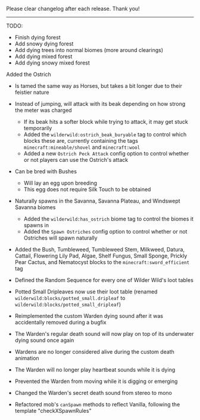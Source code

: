 Please clear changelog after each release.
Thank you!

-----------------
TODO:
- Finish dying forest
- Add snowy dying forest
- Add dying trees into normal biomes (more around clearings)
- Add dying mixed forest
- Add dying snowy mixed forest

Added the Ostrich
- Is tamed the same way as Horses, but takes a bit longer due to their feistier nature
- Instead of jumping, will attack with its beak depending on how strong the meter was charged
    - If its beak hits a softer block while trying to attack, it may get stuck temporarily
    - Added the `wilderwild:ostrich_beak_buryable` tag to control which blocks these are, currently containing the tags `minecraft:mineable/shovel` and `minecraft:wool`
    - Added a new `Ostrich Peck Attack` config option to control whether or not players can use the Ostrich's attack
- Can be bred with Bushes
    - Will lay an egg upon breeding
    - This egg does not require Silk Touch to be obtained
- Naturally spawns in the Savanna, Savanna Plateau, and Windswept Savanna biomes
    - Added the `wilderwild:has_ostrich` biome tag to control the biomes it spawns in
    - Added the `Spawn Ostriches` config option to control whether or not Ostriches will spawn naturally

- Added the Bush, Tumbleweed, Tumbleweed Stem, Milkweed, Datura, Cattail, Flowering Lily Pad, Algae, Shelf Fungus, Small Sponge, Prickly Pear Cactus, and Nematocyst blocks to the `minecraft:sword_efficient` tag
- Defined the Random Sequence for every one of Wilder Wild's loot tables
- Potted Small Dripleaves now use their loot table (renamed `wilderwild:blocks/potted_small.dripleaf` to `wilderwild:blocks/potted_small_dripleaf`)
- Reimplemented the custom Warden dying sound after it was accidentally removed during a bugfix
- The Warden's regular death sound will now play on top of its underwater dying sound once again
- Wardens are no longer considered alive during the custom death animation
- The Warden will no longer play heartbeat sounds while it is dying
- Prevented the Warden from moving while it is digging or emerging
- Changed the Warden's secret death sound from stereo to mono
- Refactored mob's `canSpawn` methods to reflect Vanilla, following the template "checkXSpawnRules"
